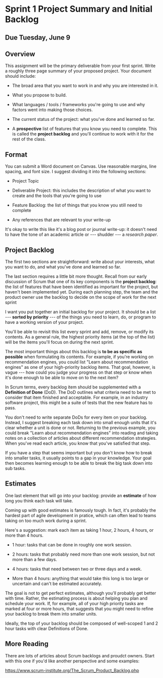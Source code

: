 # Sprint 1 Project Summary and Initial Backlog

## Due Tuesday, June 9

## Overview

This assignment will be the primary deliverable from your first sprint. Write a roughly three page summary of your proposed project. 
Your document should include:

- The broad area that you want to work in and why you are interested in it.

- What you propose to build.

- What languages / tools / frameworks you're going to use and why factors went into making those choices.

- The current status of the project: what you've done and learned so far.

- A **prospective** list of features that you know you need to complete. This is called the **project backlog** and you'll continue to
work with it for the rest of the class.

## Format

You can submit a Word document on Canvas. Use reasonable margins, line spacing, and font size.
I suggest dividing it into the following sections:

- Project Topic

- Deliverable Project: this includes the description of what you want to create and the tools that you're going to use

- Feature Backlog: the list of things that you know you still need to complete

- Any references that are relevant to your write-up

It's okay to write this like it's a blog post or journal write-up: it doesn't need to have the tone of an academic article or --- shudder --- a *research paper*.

## Project Backlog

The first two sections are straightforward: write about your interests, what you want to do, and what you've done and learned so far.

The last section requires a little bit more thought. Recall from our early discussion of Scrum that one of its key components is the 
**project backlog**: the list of features that have been identified as important for the project, but haven't been implemented yet.
During each planning step, the team and the product owner use the backlog to decide on the scope of work for the next sprint

I want you put together an initial backlog for your project. It should be a list --- **sorted by priority** --- of the things you need
to learn, do, or program to have a working version of your project.

You'll be able to revisit this list every sprint and add, remove, or modify its contents. As a general rule, the highest priority
items (at the top of the list) will be the items you'll focus on during the next sprint.

The most important things about this backlog is **to be as specific as possible** when formulating its contents. For example, if you're
working on recommendation engines, you could list "Learn about recommendation engines" as one of your high-priority backlog items.
That goal, however, is vague --- how could you judge your progress on that step or know when it's done enough to be able to move on
to the next item?

In Scrum terms, every backlog item should be supplemented with a **Definition of Done** (DoD). The DoD outlines what criteria need to be
met to consider that item finished and acceptable. For example, in an industry software project, this might be a suite of tests that the 
new feature has to pass.

You don't need to write separate DoDs for every item on your backlog. Instead, I suggest breaking each task down into small enough units
that it's clear whether a unit is done or not. Returning to the previous example, you could break "Learn about recommendation engines"
into reading and taking notes on a collection of articles about different recommendation strategies. When you've read each article, you
know that you've satisfied that step.

If you have a step that seems important but you don't know how to break into smaller tasks, it usually points to a gap in your
knowledge. Your goal then becomes learning enough to be able to break the big task down into sub tasks.

## Estimates

One last element that will go into your backlog: provide an **estimate** of how long you think each task will take.

Coming up with good estimates is famously tough. In fact, it's probably the hardest part of agile development in pratice, which
can often lead to teams taking on too much work during a sprint.

Here's a suggestion: mark each item as taking 1 hour, 2 hours, 4 hours, or more than 4 hours.

- 1 hour: tasks that can be done in roughly one work session.

- 2 hours: tasks that probably need more than one work session, but not more than a few days.

- 4 hours: tasks that need between two or three days and a week.

- More than 4 hours: anything that would take this long is too large or uncertain and can't be estimated accurately.

The goal is not to get perfect estimates, although you'll probably get better with time. Rather, the estimating process is about 
helping you plan and schedule your work. If, for example, all of your high priority tasks are marked at four or more hours, that 
suggests that you might need to refine your backlog to break them into smaller units.

Ideally, the top of your backlog should be composed of well-scoped 1 and 2 hour tasks with clear Definitions of Done.

## More Reading

There are lots of articles about Scrum backlogs and proudct owners. Start with this one if you'd like another perspective and
some examples:

https://www.scrum-institute.org/The_Scrum_Product_Backlog.php
